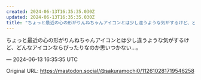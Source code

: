 ```yaml
---
created: 2024-06-13T16:35:35.030Z
updated: 2024-06-13T16:35:35.030Z
title: "ちょっと最近の心の形がりんねちゃんアイコンとは少し違うような気がするけど、どんなアイコンならぴったりなのか思いつかない…。[...]"
---
```


<p>ちょっと最近の心の形がりんねちゃんアイコンとは少し違うような気がするけど、どんなアイコンならぴったりなのか思いつかない…。</p>

&mdash; 2024-06-13 16:35:35 UTC

Original URL: https://mastodon.social/@sakuramochi0/112610281719546258
